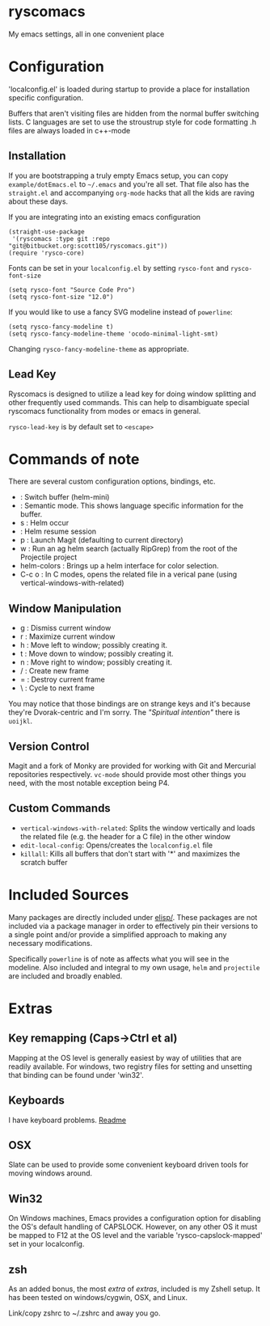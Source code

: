 ryscomacs
=========

My emacs settings, all in one convenient place

# Configuration
'localconfig.el' is loaded during startup to provide a place for installation specific configuration.

Buffers that aren't visiting files are hidden from the normal buffer switching lists.
C languages are set to use the stroustrup style for code formatting
.h files are always loaded in c++-mode

## Installation
If you are bootstrapping a truly empty Emacs setup, you can copy `example/dotEmacs.el` to `~/.emacs` and you're all set.  That file also has the `straight.el` and accompanying `org-mode` hacks that all the kids are raving about these days.

If you are integrating into an existing emacs configuration
``` emacs-lisp
(straight-use-package
 '(ryscomacs :type git :repo "git@bitbucket.org:scott105/ryscomacs.git"))
(require 'rysco-core)
```

Fonts can be set in your `localconfig.el` by setting `rysco-font` and `rysco-font-size`
``` emacs-lisp
(setq rysco-font "Source Code Pro")
(setq rysco-font-size "12.0")
```

If you would like to use a fancy SVG modeline instead of `powerline`:
``` emacs-lisp
(setq rysco-fancy-modeline t)
(setq rysco-fancy-modeline-theme 'ocodo-minimal-light-smt)
```

Changing `rysco-fancy-modeline-theme` as appropriate.

## Lead Key
Ryscomacs is designed to utilize a lead key for doing window splitting and other frequently used commands.  This can help to disambiguate special ryscomacs functionality from modes or emacs in general.

`rysco-lead-key` is by default set to `<escape>`

# Commands of note
There are several custom configuration options, bindings, etc.

* <LEAD><LEAD> :  Switch buffer (helm-mini)
* <LEAD><SPC> :  Semantic mode.  This shows language specific information for the buffer.
* <LEAD>s :  Helm occur
* <LEAD><RET> :  Helm resume session
* <LEAD>p : Launch Magit (defaulting to current directory)
* <LEAD>w : Run an ag helm search (actually RipGrep) from the root of the Projectile project
* helm-colors :  Brings up a helm interface for color selection.
* C-c o :  In C modes, opens the related file in a verical pane (using vertical-windows-with-related)

## Window Manipulation
* <LEAD>g : Dismiss current window
* <LEAD>r : Maximize current window
* <LEAD>h : Move left to window; possibly creating it.
* <LEAD>t : Move down to window; possibly creating it.
* <LEAD>n : Move right to window; possibly creating it.
* <LEAD>/ : Create new frame
* <LEAD>= : Destroy current frame
* <LEAD>\ : Cycle to next frame

You may notice that those bindings are on strange keys and it's because they're Dvorak-centric and I'm sorry.
The *"Spiritual intention"* there is `uoijkl`.

## Version Control
Magit and a fork of Monky are provided for working with Git and Mercurial repositories respectively.
`vc-mode` should provide most other things you need, with the most notable exception being P4.

## Custom Commands
* `vertical-windows-with-related`:  Splits the window vertically and loads the related file (e.g. the header for a C file) in the other window
* `edit-local-config`:  Opens/creates the `localconfig.el` file
* `killall`:  Kills all buffers that don't start with '*' and maximizes the scratch buffer

# Included Sources
Many packages are directly included under [elisp/](elisp/).
These packages are not included via a package manager in order to effectively pin their versions to a single point and/or provide a simplified approach to making any necessary modifications.

Specifically `powerline` is of note as affects what you will see in the modeline.
Also included and integral to my own usage, `helm` and `projectile` are included and broadly enabled.

# Extras
## Key remapping (Caps->Ctrl et al)
Mapping at the OS level is generally easiest by way of utilities that are readily available.
For windows, two registry files for setting and unsetting that binding can be found under 'win32'.

## Keyboards
I have keyboard problems. [Readme](extras/keyboard/README.md)

## OSX
Slate can be used to provide some convenient keyboard driven tools for moving windows around.

## Win32
On Windows machines, Emacs provides a configuration option for disabling the OS's default handling of CAPSLOCK.  However, on any other OS it must be mapped to F12 at the OS level and the variable 'rysco-capslock-mapped' set in your localconfig.

## zsh
As an added bonus, the most _extra_ of _extras_, included is my Zshell setup.
It has been tested on windows/cygwin, OSX, and Linux.

Link/copy zshrc to ~/.zshrc and away you go.
